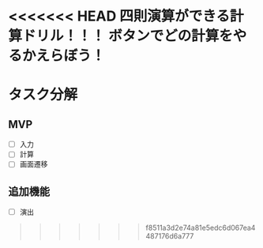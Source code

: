 <<<<<<< HEAD
四則演算ができる計算ドリル！！！
ボタンでどの計算をやるかえらぼう！
=======
# タスク分解
## MVP
- [ ] 入力
- [ ] 計算
- [ ] 画面遷移
## 追加機能
- [ ] 演出
>>>>>>> f8511a3d2e74a81e5edc6d067ea4487176d6a777
